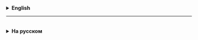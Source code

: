 <details>
  <summary style="cursor: pointer;"><b>English</b></summary>

# Lesson 9

General rules for naming endpoints:

1. Do not use verbs, including those denoting CRUD operations.
   Use nouns.

Bad examples:

http://api.example.com/v1/store/CreateItems/{item-id}❌
http://api.example.com/v1/store/getEmployees/{emp-id}❌
http://api.example.com/v1/store/update-prices/{price-id}❌
http://api.example.com/v1/store/deleteOrders/{order-id}❌

Good examples:

http://api.example.com/v1/store/items/{item-id}✅
http://api.example.com/v1/store/employees/{emp-id}✅
http://api.example.com/v1/store/prices/{price-id}✅
http://api.example.com/v1/store/orders/{order-id}✅

2. Don't use singular unless we are accessing a singleton resource.
   Use plural.

Bad examples (Typical and Singleton resources):

http://api.example.com/v1/store/item/{item-id}❌
http://api.example.com/v1/store/employee/{emp-id}/address❌

Good examples (Typical and Singleton resources):

http://api.example.com/v1/store/items/{item-id}✅
http://api.example.com/v1/store/employees/{emp-id}/address✅

3. Do not use camelCase, continuous spelling of words, and underscores in resource names.
   Use a hyphen.

Bad examples:

http://api.example.com/v1/store/vendormanagement/{vendor-id}❌
http://api.example.com/v1/store/itemmanagement/{item-id}/producttype❌
http://api.example.com/v1/store/inventory_management❌

Good examples:

http://api.example.com/v1/store/vendor-management/{vendor-id}✅
http://api.example.com/v1/store/item-management/{item-id}/product-type✅
http://api.example.com/v1/store/inventory-management✅

4. Don't use file name extensions.
   Just omit them.

Bad examples:

http://api.example.com/v1/store/items.json❌
http://api.example.com/v1/store/products.xml❌

Good examples:

http://api.example.com/v1/store/items✅
http://api.example.com/v1/store/products✅

5. Do not use substring for searching, filtering, sorting.
   Use parameters.

❌Wrong:

/getUsers/2/10

✔️Correct:

/users?page=2&perPage=10

6. Do not use shortened and meaningless parameter names.
   Use meaningful names.

❌Wrong:

/users?q=John
/books?search=history

✔️Correct:

/users?name=John
/books?category=history

7. Do not use different formats for the answer.
   Maintain consistency.

</details>

<hr>

<details style="padding-top: 18px">
  <summary style="cursor: pointer;"><b>На русском</b></summary>

# Lesson 9

## Общепринятые правила именования эндпоинтов (endpoint):

1. Не использовать глаголы, в том числе обозначающие CRUD-операции.
   Использовать существительные.

**Bad examples:**

http://api.example.com/v1/store/CreateItems/{item-id}❌
http://api.example.com/v1/store/getEmployees/{emp-id}❌
http://api.example.com/v1/store/update-prices/{price-id}❌
http://api.example.com/v1/store/deleteOrders/{order-id}❌

**Good examples:**

http://api.example.com/v1/store/items/{item-id}✅
http://api.example.com/v1/store/employees/{emp-id}✅
http://api.example.com/v1/store/prices/{price-id}✅
http://api.example.com/v1/store/orders/{order-id}✅



2. Не использовать единственное число, если мы не обращаемся к ресурсу-синглтону.
   Использовать множественное число.

Bad examples (Typical and Singleton resources):

http://api.example.com/v1/store/item/{item-id}❌
http://api.example.com/v1/store/employee/{emp-id}/address❌

Good examples (Typical and Singleton resources):

http://api.example.com/v1/store/items/{item-id}✅
http://api.example.com/v1/store/employees/{emp-id}/address✅



3. Не использовать camelCase, слитное написание слов и символ подчёркивания в именах ресурсов.
   Использовать дефис.

Bad examples:

http://api.example.com/v1/store/vendormanagement/{vendor-id}❌
http://api.example.com/v1/store/itemmanagement/{item-id}/producttype❌
http://api.example.com/v1/store/inventory_management❌

Good examples:

http://api.example.com/v1/store/vendor-management/{vendor-id}✅
http://api.example.com/v1/store/item-management/{item-id}/product-type✅
http://api.example.com/v1/store/inventory-management✅

4. Не использовать расширения имён файлов.
   Просто опускать их.

Bad examples:

http://api.example.com/v1/store/items.json❌
http://api.example.com/v1/store/products.xml❌

Good examples:

http://api.example.com/v1/store/items✅
http://api.example.com/v1/store/products✅



5. Не использовать подстроку для поиска, фильтрации, сортировки.
   Использовать параметры.

❌Wrong:

/getUsers/2/10

✔️Correct:

/users?page=2&perPage=10


6. Не использовать сокращённые и не несущие смысла имена параметров.
   Использовать осмысленные имена.

❌Wrong:

/users?q=John
/books?search=history

✔️Correct:

/users?name=John
/books?category=history

7. Не использовать разные форматы для ответа.
   Соблюдать единообразие.

--------------------------------------------------------------------------

##DTO

Entity - User - СУБД:
- id
- nickname
- email
- role
- password

Dto - UserDto:
- id
- nickname
- email
- role
- ~~password~~

## Spring Boot JPA (Java Persistence API)

Spring Boot JPA (Java Persistence API) является частью большего семейства Spring Data и предоставляет удобные инструменты для работы с базами данных в Java-приложениях. Вот основные моменты, которые помогут понять, что это такое и как это работает:

1. **Что такое Spring Boot JPA?**
   - Spring Boot JPA – это модуль в Spring Boot, который упрощает интеграцию слоя доступа к данным, используя JPA (Java Persistence API). JPA – это спецификация Java, предоставляющая стандартизированный способ управления данными в базе данных в Java-приложениях.
   - Spring Boot JPA облегчает конфигурацию и управление базами данных, автоматически настраивая JPA и упрощая создание репозиториев для взаимодействия с базой данных.

2. **Как работает Spring Boot JPA?**
   - **Автоконфигурация:** В Spring Boot автоматически конфигурируются компоненты, необходимые для работы с базой данных, такие как `EntityManagerFactory`, `DataSource` и транзакционные менеджеры. Это означает, что разработчикам не нужно тратить время на ручную настройку.
   - **Репозитории:** Spring Boot JPA позволяет создавать репозитории, интерфейсы для взаимодействия с базой данных, с минимальным количеством кода. Разработчики могут определить интерфейсы, расширяющие `JpaRepository` или другие подобные интерфейсы Spring Data, и Spring автоматически создаст их реализацию во время выполнения.
   - **Объектно-реляционное отображение (ORM):** JPA использует ORM для отображения объектов Java на таблицы базы данных, позволяя разработчикам работать с базой данных с помощью объектно-ориентированных парадигм.
   - **JPQL и SQL:** JPA позволяет использовать Java Persistence Query Language (JPQL) или нативный SQL для выполнения запросов к базе данных, давая разработчикам гибкость в выборе подхода к взаимодействию с данными.

3. **Пример использования:**
   - Предположим, у вас есть класс `User`, который вы хотите отобразить на таблицу в базе данных.
   - Вы создаёте интерфейс `UserRepository`, расширяющий `JpaRepository`, и автоматически получаете множество методов для работы с пользователями, таких как сохранение, удаление, поиск и т.д., без необходимости писать дополнительный код.

Для работы со Spring Data JPA и для определения сущностей, их связей и репозиториев, используются различные аннотации из пакетов `javax.persistence` и `org.springframework`. Вот некоторые из наиболее важных аннотаций, которые часто используются в приложениях Spring Data JPA:

1. **Аннотации сущностей:**
   - `@Entity`: Определяет класс как сущность JPA, которая должна быть отображена в таблицу базы данных.
   - `@Table`: Указывает на то, с какой таблицей в базе данных ассоциирована сущность. Можно указать имя таблицы и другие детали.
   - `@Id`: Обозначает поле класса как первичный ключ сущности.
   - `@GeneratedValue`: Определяет стратегию генерации значений для первичного ключа.
   - `@Column`: Определяет отображение поля класса на столбец таблицы в базе данных. Можно указать имя столбца, его длину, уникальность и другие параметры.
   - `@ManyToOne`, `@OneToMany`, `@OneToOne`, `@ManyToMany`: Определяют различные типы связей между сущностями.

2. **Аннотации репозитория:**
   - `@Repository`: Помечает интерфейс как репозиторий, что также помогает в обработке исключений переводя их в исключения Spring DataAccessException.
   - `@Transactional`: Определяет область, в пределах которой должна быть гарантирована целостность выполнения операций. Может быть применена к классу или методу.

3. **Дополнительные аннотации:**
   - `@Query`: Позволяет определить пользовательский запрос на языке JPQL или нативный SQL.
   - `@Param`: Указывает параметр в пользовательском запросе, обозначенном через `@Query`.
   - `@PersistenceContext`: Используется для внедрения `EntityManager` в DAO-классы.

Эти аннотации играют ключевую роль в маппинге объектов Java на таблицы базы данных и обеспечивают удобный способ взаимодействия с данными, минимизируя необходимость написания шаблонного кода.


### `@Query` и `@Param`

Аннотация `@Query` используется для определения пользовательского запроса на языке JPQL или SQL. Аннотация `@Param` используется для указания параметров в этих запросах.

```java
import org.springframework.data.jpa.repository.JpaRepository;
import org.springframework.data.jpa.repository.Query;
import org.springframework.data.repository.query.Param;
import java.util.List;

public interface UserRepository extends JpaRepository<User, Long> {

    // Пример JPQL запроса с параметром
    @Query("SELECT u FROM User u WHERE u.email = :email")
    List<User> findByEmail(@Param("email") String email);

    // Пример нативного SQL запроса с параметром
    @Query(value = "SELECT * FROM users u WHERE u.name = :name", nativeQuery = true)
    List<User> findByName(@Param("name") String name);
}
```

В этом примере, `findByEmail` использует JPQL для поиска пользователей по электронной почте, а `findByName` использует нативный SQL для поиска пользователей по имени.

### Варианты запросов:

В Spring Data JPA можно использовать несколько типов запросов:

1. **JPQL (Java Persistence Query Language):** Позволяет создавать запросы, ориентированные на сущности и их отношения, а не на таблицы и столбцы базы данных.

2. **Нативный SQL (nativeQuery):** Предоставляет возможность писать прямые SQL-запросы, что может быть полезно для использования функций, специфичных для конкретной базы данных, или когда операции не могут быть легко выражены через JPQL.

3. **Методы Spring Data JPA:** Названия методов в репозиториях могут быть автоматически трансформированы в запросы без необходимости явно их указывать, например, `findByLastName(String lastName)`.

-----------------------------------------------------------------------

## Связи между сущностями

* ОО-связи
* Реляционные связи

### Рассмотрим предметную область:

* Владельцы машин
* Машины
* Водители машин (арендаторы машин)

### 01.  Реляционные связи (SQL)

#### Один-ко-многим

* Как сделать так, чтобы у машины был владелец?
* Нам необходимо у машины хранить id владельца из таблицы `account`
* Такая связь называется `Многие-к-Одному`/`Many-To-One`, `Один-ко-Многим`/`One-To-Many`
* Почему так называется? Потому что у одного владельца может быть много машин, и у многих машин только один владелец
* Чтобы гарантировать, что у машины будет указан существующий владелец, необходимо использовать внешний ключ (`foreign key`)
* `foreign key (owner_id) references account(id)` - мы говорим, что колонка `owner_id` является внешним ключом
   * Ссылается на колонку `id` в таблице `account`
   * Вы не сможете поставить в колонку `owner_id` значение, которого нет в таблице `account`

#### Многие-ко-многим

* Как сделать так, чтобы можно было обозначить, что какой-то человек водит какую-то машину, но не является владельцем
* Много человек могут "брать в аренду" много машин, и при этом много машин может быть арендовано многими людьми
* Такая связь называется `Многие-ко-многим`/`Many-to-Many`
* Ее в SQL можно реализовать с помощью третьей таблицы с двумя внешними ключами

### 02. Объектно-ориентированные связи

* А как сделать аналогию, только в приложении? Как правильно связать между собой классы?
* Важно помнить, что `класс ~ таблица`, а `объект ~ строка` таблицы.
* Как это реализуется?

#### Один-ко-многим

* В классе, который "Один", нужно сделать множество/список объектов типа "Многие"
* В классе, который "Многие", нужно сделать один объект типа "Один"

#### Многие ко многим

* В обоих классах создаем множества/списки другого типа

### 03. Реализация связей в образовательном центре

* Пользователь
   * Список курсов, на которые он записан
* Курс
   * Список уроков, которые включены в этот курс
   * Список студентов, которые включены в этот курс
* Урок
   * Курс, к которому принадлежит урок

#### Многие-к-одному/Один-ко-многим

```
@ManyToOne
@JoinColumn(name = "course_id", nullable = false)
private Course course;
```

* `@ManyToOne` - аннотация `JPA`, которой бы обозначаем связь `Многие к одному`
* `@JoinColumn` - говорим, что нужно создать внешний ключ `course_id`
* Hibernate автоматически создаст внешний ключ на таблицу с курсами.

```
@OneToMany(mappedBy = "course")
private Set<Lesson> lessons;
```

* `@OneToMany` - аннотация JPA, которая ставится в связи "Один ко многим" в сущности, которая "одна"
* `mappedBy` - означает, что в дочерней сущности (в уроке) уже прописана логика этой связи над полем `course`
   * и мы просто хотим использовать ее
* В множество `lessons` будут автоматически загружаться уроки, у которых стоит тот же `course`, что вы и запросили

#### Многие-ко-многим

```
@ManyToMany
    @JoinTable(
            name = "student_course",
            joinColumns =
            @JoinColumn(name = "student_id", nullable = false, referencedColumnName = "id"),
            inverseJoinColumns =
            @JoinColumn(name = "course_id", nullable = false, referencedColumnName = "id"),
            uniqueConstraints = @UniqueConstraint(columnNames = {"student_id", "course_id"})
    )
    private Set<Course> courses;
```

* `@ManyToMany` - обозначает связь многие-ко-многим
* `@JoinTable` - говорит о том, что нам нужна третья таблица `student_course` с двумя внешними ключами:
   * `joinColumns` - указываем первую колонку (первый внешний ключ), она не может null, называется `student_id` и ссылается на `id` таблицы `account`
   * `inverseJoinColumns` - указываем вторую колонку (второй внешний ключ), она не может быть null, называется `course_id` и ссылается на `id` таблицы `course`
   * `uniqueContstraints` - указываем колонки, которые должны быть в паре уникальными в этой таблице
* В чем разница между `joinColumns` и `uniqueContstraints`
* В `joinColumns` пишем ссылку на ту таблицу, из класса которой мы прописываем связь
* Сейчас мы описывали связь в классе `User`, поэтому первая колонка ссылается на `User`

### 04. Реализация endpoint-а для добавления урока в курс

* По правилам REST нужно endpoint назвать так:

```
POST /api/courses/{id-курса}/lessons

{
  "name": "Java - Введение",
  "startTime": "9:30",
  "finishTime": "13:00",
  "dayOfWeek": "MONDAY"
}
```

### 05. Реализация endpoint-а для получения всех уроков какого-либо курса

* По правилам REST можно endpoint назвать так:

```
GET /api/courses/{id-курса}/lessons
```

## Выводы

* Существуют связи "Многие-к-одному"/"Один-ко-многим" и "Многие-ко-многим"
* На уровне SQL-базы данных:
   * Многие-к-одному реализуются через один внешний ключ на другую таблицу
   * Многие-ко-многим с помощью третей таблицы с двумя внешними ключами
* На уровне Java-кода:
   * Многие-к-одному реализуются через `Set` в одном классе и через единственный экземпляр в другом.
   * Многие-ко-многим реализуются через `Set` в обоих классах
* Необходимо использовать соответствующие аннотации JPA для того, чтобы Hibernate мог сгенерировать необходимые таблицы и связи между ними:
   * `@OneToMany`/`@ManyToOne`/`@JoinColumn` - для один-ко-многим и многие-к-одному соответственно
   * `@ManyToMany/@JoinTable` - для многие-ко-многим
* Если мы хотим реализовать endpoint-ы для работы с этими сущностями, то их следует именовать вот так:
   * `/родительская сущность/{id-родительской сущности}/дочерняя сущность`
   * `/cars/10/drivers` - все водители машины с id = 10
   * `/drivers/5/cars` - все машины водителя с id = 5
   * `/courses/4/lessons` - все уроки четвертого курса и т.д.

-------------------------------------------------------------------------------

## LIQUIBASE

### Создание базы данных и её начальное заполнение при запуске приложения

Есть множество способов организовать создание базы данных и её начальное заполнение при запуске приложения.
Выбор метода зависит от используемых технологий и требований к проекту.

Вот некоторые из популярных подходов:

1. **Liquibase или Flyway**:
   - Если вы уже используете Liquibase (или альтернативный инструмент, такой как Flyway), можно создать специфический changeset или миграцию, который создает начальную структуру БД и добавляет начальные данные.
   - При запуске приложения Liquibase или Flyway автоматически применит эти миграции, если они ещё не были применены.

2. **Framework-специфичные инструменты**:
   - Многие современные фреймворки предоставляют механизмы для инициализации и миграции БД.
   - Например, в **Django** есть система миграций, а в **Ruby on Rails** — механизм миграций и seeds.

3. **ORM (Object-Relational Mapping)**:
   - Некоторые ORM позволяют автоматически создавать схему БД на основе определенных моделей. Например, в **Hibernate** есть свойство `hbm2ddl.auto`, которое может быть настроено на автоматическое создание или обновление схемы.
   - Многие ORM также предоставляют средства для заполнения БД начальными данными.

4. **SQL скрипты**:
   - Напишите SQL скрипты для создания таблиц и заполнения их данными, затем выполните их при первом запуске приложения.

5. **Контейнеризация и системы оркестрации**:
   - Если вы используете контейнеры, например Docker, можно настроить запуск определенных SQL скриптов или других инструментов при инициализации контейнера с БД.

6. **Приложение-инициализатор**:
   - Создайте отдельный компонент или модуль в вашем приложении, который будет проверять, инициализирована ли БД, и, если нет, создавать схему и заполнять начальными данными.

При выборе метода следует учитывать потребности проекта, инфраструктурные ограничения и ваш опыт работы с выбранными инструментами. В любом случае, перед автоматическим применением изменений к продакшен-БД рекомендуется тщательно тестировать процесс на тестовом окружении.


**Liquibase** — это инструмент для управления версиями баз данных, который позволяет следить за изменениями схемы базы данных и применять их последовательно. Основная идея заключается в том, чтобы сохранять историю изменений БД в виде последовательности миграций (changesets), которые можно применять и отменять.

**Принципы работы:**
1. **Файлы миграции**: Изменения БД описываются в специальных файлах (обычно XML, но могут быть и в форматах YAML, JSON и SQL).
2. **Changeset**: Основная единица изменения в Liquibase. Каждый changeset имеет уникальный идентификатор, который используется для отслеживания его применения к базе данных.
3. **DATABASECHANGELOG**: Таблица, создаваемая Liquibase в вашей БД, которая отслеживает, какие changesets были применены и когда.
4. **MD5 Checksums**: Liquibase создает контрольные суммы для каждого changeset, чтобы определить, изменился ли он после применения.
5. **Rollbacks**: Liquibase предоставляет возможность определить, как отменить примененный changeset, если это потребуется.

**Основные шаги для реализации миграции базы данных с помощью Liquibase:**
1. **Настройка Liquibase**: Установите Liquibase и настройте его для вашей базы данных.
2. **Создание файла миграции**: Создайте файл миграции (например, в формате XML) и опишите в нем желаемые изменения.
3. **Описание changesets**: В файле миграции определите один или несколько changesets, каждый из которых описывает определенное изменение в базе данных.
4. **Применение миграции**: Запустите Liquibase для применения changesets к вашей базе данных. При успешном применении changesets записываются в таблицу DATABASECHANGELOG.
5. **Откат миграции (если необходимо)**: Если вы допустили ошибку или хотите откатить изменения, вы можете использовать Liquibase для отката определенного changeset или группы changesets.
6. **Повторение**: По мере развития вашей базы данных вы будете добавлять новые changesets в файлы миграции и применять их с помощью Liquibase.


### changeSet

В контексте Liquibase термин "changeSet" используется для обозначения атомарного изменения в базе данных. Каждый changeSet описывает одно или несколько действий, которые нужно выполнить в базе данных, например, создать таблицу, добавить столбец или вставить данные. Liquibase отслеживает, какие changeSets были применены, чтобы гарантировать, что они выполнятся только один раз и в правильном порядке.

**Структура changeSet**

Основные атрибуты changeSet в Liquibase:

- `id`: Уникальный идентификатор в рамках файла миграции.
- `author`: Имя автора, обычно используется для идентификации того, кто создал changeSet.
- `changes`: Действия или изменения, которые нужно применить к базе данных.

**Пример changeSet в формате XML:**

```xml
<changeSet id="1" author="john_doe">
    <createTable tableName="new_table">
        <column name="id" type="int" autoIncrement="true" primaryKey="true"/>
        <column name="name" type="varchar(255)"/>
    </createTable>
</changeSet>
```

В этом примере создаётся новая таблица `new_table` с двумя столбцами: `id` и `name`. Идентификатор `id` служит первичным ключом и настроен на автоинкремент.

**Как это работает:**

1. **Проверка состояния**: Когда Liquibase выполняется, он сначала проверяет таблицу `DATABASECHANGELOG` в вашей базе данных, чтобы определить, какие changeSets уже были применены.

2. **Применение changeSets**: Если changeSet ещё не применён, Liquibase выполнит действия, описанные в нём. В приведённом выше примере Liquibase создаст новую таблицу.

3. **Регистрация изменений**: После успешного применения changeSet записывается в `DATABASECHANGELOG`, включая ID, имя автора и контрольную сумму. Это предотвращает повторное применение того же changeSet и позволяет отслеживать историю изменений.

**Откат изменений:**

Liquibase также поддерживает откат изменений. Вы можете определить, как отменить изменения в каждом changeSet, или позволить Liquibase сделать это автоматически для некоторых типов изменений. Однако не все типы изменений могут быть откачены автоматически, поэтому для некоторых changeSets вам может потребоваться явно указать, как выполнять откат.

**Пример отката:**

Для изменения, внесённого выше, откат может быть автоматическим, если Liquibase поддерживает откат данного типа изменения (создание таблицы). Для сложных изменений может потребоваться определить собственную логику отката.

Использование changeSets в Liquibase — это мощный способ управления миграциями базы данных, позволяющий разработчикам точно контролировать и версионировать изменения, вносимые в схему базы данных.

Liquibase контролирует и следит за изменениями, которые были применены к базе данных. Для этого он использует таблицу `DATABASECHANGELOG`. Каждый раз, когда Liquibase применяет `changeSet`, запись о нем добавляется в эту таблицу. Если `changeSet` уже был применен к базе данных, Liquibase пропустит его при следующем выполнении. Таким образом, дубликаты не будут добавлены.

Для того чтобы быть уверенным в том, что изменения будут применены только один раз, убедитесь, что каждый `changeSet` имеет уникальный идентификатор (`id`) и автора (`author`). Эти два атрибута вместе используются Liquibase для определения уникальности `changeSet`.

Если вы хотите вручную проверить, было ли применено определенное изменение, вы можете посмотреть в таблицу `DATABASECHANGELOG` и найти запись с соответствующим `id` и `author`.

Тем не менее, есть ситуации, когда вы можете захотеть проверить наличие определенных данных в таблице перед их добавлением. В этом случае вы можете использовать условную логику в вашем `changeSet`. Например, вы можете использовать предварительное условие (`preConditions`), чтобы проверить наличие данных перед их вставкой.

Пример:

```xml
<changeSet id="2" author="authorName">
    <!-- Precondition to check if Admin role already exists -->
    <preConditions onFail="MARK_RAN">
        <not>
            <sqlCheck expectedResult="0">SELECT COUNT(*) FROM roles WHERE name='Admin'</sqlCheck>
        </not>
    </preConditions>

    <!-- Insert roles -->
    <insert tableName="roles">
        <column name="id" value="1"/>
        <column name="name" value="Admin"/>
    </insert>
</changeSet>
```

В этом примере, если роль `Admin` уже существует, изменение будет помечено как выполненное (`MARK_RAN`), и действительные изменения в базу данных не будут внесены.

Таким образом, при использовании Liquibase, у вас уже есть встроенный механизм, который гарантирует, что каждый `changeSet` будет применен только один раз. Если вы хотите добавить дополнительные проверки, вы можете использовать `preConditions`.


</details>